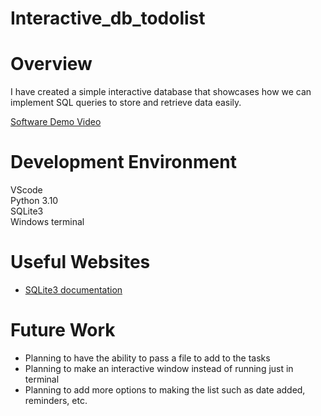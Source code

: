 # Interactive_db_todolist

# Overview

I have created a simple interactive database that showcases how we can implement SQL queries to store and retrieve data easily.

[Software Demo Video](https://youtu.be/QaS4NU4Hjqs)

# Development Environment

VScode <br />
Python 3.10 <br />
SQLite3 <br />
Windows terminal <br />

# Useful Websites

- [SQLite3 documentation](https://www.sqlite.org/docs.html)

# Future Work

- Planning to have the ability to pass a file to add to the tasks
- Planning to make an interactive window instead of running just in terminal
- Planning to add more options to making the list such as date added, reminders, etc.
